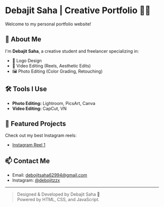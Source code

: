 
# Debajit Saha | Creative Portfolio 🎨✨

Welcome to my personal portfolio website!

## 🚀 About Me
I'm **Debajit Saha**, a creative student and freelancer specializing in:
- 🎨 Logo Design
- 🎥 Video Editing (Reels, Aesthetic Edits)
- 🖼️ Photo Editing (Color Grading, Retouching)

## 🛠 Tools I Use
- **Photo Editing:** Lightroom, PicsArt, Canva
- **Video Editing:** CapCut, VN

## 💼 Featured Projects
Check out my best Instagram reels:
- [Instagram Reel 1](https://www.instagram.com/reel/DAkmzAQsIM2/?igsh=eTQ4aTVraWF6cDFy)

## 📫 Contact Me
- Email: debojitsaha62994@gmail.com  
- Instagram: [@debojitzzx](https://instagram.com/debojitzzx)

---

> Designed & Developed by Debajit Saha 🙌  
> Powered by HTML, CSS, and JavaScript.
